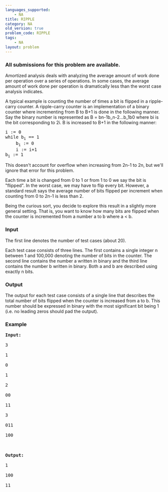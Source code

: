 ```yaml
---
languages_supported:
    - NA
title: RIPPLE
category: NA
old_version: true
problem_code: RIPPLE
tags:
    - NA
layout: problem
---
```

###  All submissions for this problem are available. 

Amortized analysis deals with analyzing the average amount of work done per operation over a series of operations. In some cases, the average amount of work done per operation is dramatically less than the worst case analysis indicates.

A typical example is counting the number of times a bit is flipped in a ripple-carry counter. A ripple-carry counter is an implementation of a binary counter where incrementing from B to B+1 is done in the following manner. Say the binary number is represented as B = bn-1b\_n-2...b\_1b0 where bi is the bit corresponding to 2i. B is increased to B+1 in the following manner:

<pre>i := 0
while b<sub>i</sub> == 1
    b<sub>i</sub> := 0
    i := i+1
b<sub>i</sub> := 1
</pre>
This doesn't account for overflow when increasing from 2n-1 to 2n, but we'll ignore that error for this problem.

Each time a bit is changed from 0 to 1 or from 1 to 0 we say the bit is "flipped". In the worst case, we may have to flip every bit. However, a standard result says the average number of bits flipped per increment when counting from 0 to 2n-1 is less than 2.

Being the curious sort, you decide to explore this result in a slightly more general setting. That is, you want to know how many bits are flipped when the counter is incremented from a number a to b where a &lt; b.

### Input

The first line denotes the number of test cases (about 20).

Each test case consists of three lines. The first contains a single integer n between 1 and 100,000 denoting the number of bits in the counter. The second line contains the number a written in binary and the third line contains the number b written in binary. Both a and b are described using exactly n bits.

### Output

The output for each test case consists of a single line that describes the total number of bits flipped when the counter is increased from a to b. This number should be expressed in binary with the most significant bit being 1 (i.e. no leading zeros should pad the output).

### Example

<pre><b>Input:</b><br></br>3<br></br>1<br></br>0<br></br>1<br></br>2<br></br>00<br></br>11<br></br>3<br></br>011<br></br>100<br></br><br></br><b>Output:</b><br></br>1<br></br>100<br></br>11<br></br><br></br>
</pre>